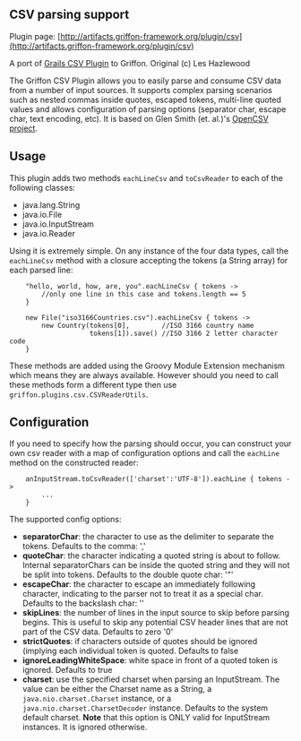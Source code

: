 
CSV parsing support
-------------------

Plugin page: [http://artifacts.griffon-framework.org/plugin/csv](http://artifacts.griffon-framework.org/plugin/csv)


A port of [Grails CSV Plugin][1] to Griffon. Original (c) Les Hazlewood

The Griffon CSV Plugin allows you to easily parse and consume CSV data from a number
of input sources.  It supports complex parsing scenarios such as nested commas inside
quotes, escaped tokens, multi-line quoted values and allows configuration of parsing
options (separator char, escape char, text encoding, etc).  It is based on Glen
Smith (et. al.)'s [OpenCSV project][2].

Usage
-----

This plugin adds two methods `eachLineCsv` and `toCsvReader` to each of the
following classes:

 * java.lang.String
 * java.io.File
 * java.io.InputStream
 * java.io.Reader

Using it is extremely simple.  On any instance of the four data types, call the
`eachLineCsv` method with a  closure accepting the tokens (a String array) for
each parsed line:

        "hello, world, how, are, you".eachLineCsv { tokens ->
            //only one line in this case and tokens.length == 5
        }

        new File("iso3166Countries.csv").eachLineCsv { tokens ->
            new Country(tokens[0],        //ISO 3166 country name
                        tokens[1]).save() //ISO 3166 2 letter character code
        }

These methods are added using the Groovy Module Extension mechanism which means
they are always available. However should you need to call these methods form a
different type then use `griffon.plugins.csv.CSVReaderUtils`.

Configuration
-------------

If you need to specify how the parsing should occur, you can construct your own
csv reader with a map of configuration options and call the `eachLine` method on
the constructed reader:

        anInputStream.toCsvReader(['charset':'UTF-8']).eachLine { tokens ->
            ...
        }

The supported config options:

 * **separatorChar**: the character to use as the delimiter to separate the tokens.
   Defaults to the comma: ','
 * **quoteChar**: the character indicating a quoted string is about to follow.
   Internal separatorChars can be inside the quoted string and they will not be
   split into tokens. Defaults to the double quote char: '"'
 * **escapeChar**: the character to escape an immediately following character,
   indicating to the parser not to treat it as a special char.  Defaults to the
   backslash char: ''
 * **skipLines**: the number of lines in the input source to skip before parsing
   begins. This is useful to skip any potential CSV header lines that are not part
   of the CSV data.  Defaults to zero '0'
 * **strictQuotes**: if characters outside of quotes should be ignored (implying
   each individual token is quoted.  Defaults to false
 * **ignoreLeadingWhiteSpace**: white space in front of a quoted token is ignored.
   Defaults to true
 * **charset**: use the specified charset when parsing an InputStream. The value
   can be either the Charset name as a String, a `java.nio.charset.Charset`
   instance, or a `java.nio.charset.CharsetDecoder` instance. Defaults to the
   system default charset. __Note__ that this option is ONLY valid for InputStream
   instances. It is ignored otherwise.

[1]: http://grails.org/plugin/csv 
[2]: http://opencsv.sourceforge.net

